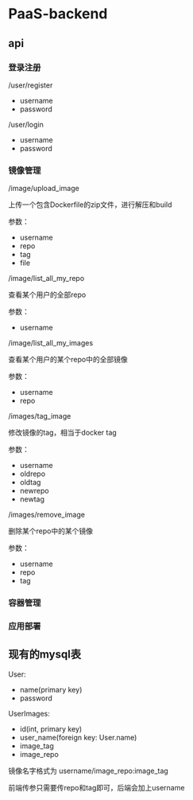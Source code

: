 # PaaS-backend

## api

### 登录注册

/user/register

* username
* password



/user/login

* username
* password



### 镜像管理

/image/upload_image 

上传一个包含Dockerfile的zip文件，进行解压和build

参数：

* username
* repo
* tag
* file



/image/list_all_my_repo 

查看某个用户的全部repo

参数：

* username



/image/list_all_my_images

查看某个用户的某个repo中的全部镜像

参数：

* username
* repo



/images/tag_image

修改镜像的tag，相当于docker tag

参数：

* username
* oldrepo
* oldtag
* newrepo
* newtag



/images/remove_image

删除某个repo中的某个镜像

参数：

* username
* repo
* tag





### 容器管理







### 应用部署





## 现有的mysql表

User:

* name(primary key)
* password



UserImages:

* id(int, primary key)
* user_name(foreign key: User.name)
* image_tag
* image_repo

镜像名字格式为 username/image\_repo:image\_tag

前端传参只需要传repo和tag即可，后端会加上username
